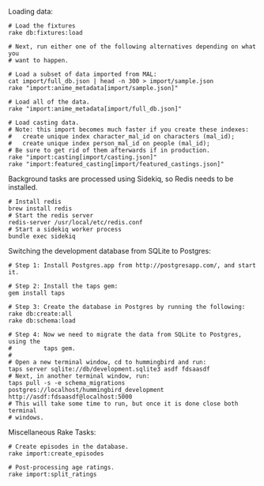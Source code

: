 Loading data:

    # Load the fixtures
    rake db:fixtures:load

    # Next, run either one of the following alternatives depending on what you
    # want to happen.

    # Load a subset of data imported from MAL:
    cat import/full_db.json | head -n 300 > import/sample.json
    rake "import:anime_metadata[import/sample.json]"

    # Load all of the data.
    rake "import:anime_metadata[import/full_db.json]"

    # Load casting data.
    # Note: this import becomes much faster if you create these indexes:
    #   create unique index character_mal_id on characters (mal_id);
    #   create unique index person_mal_id on people (mal_id);
    # Be sure to get rid of them afterwards if in production.
    rake "import:casting[import/casting.json]"
    rake "import:featured_casting[import/featured_castings.json]"
    

Background tasks are processed using Sidekiq, so Redis needs to be installed.

    # Install redis
    brew install redis
    # Start the redis server
    redis-server /usr/local/etc/redis.conf
    # Start a sidekiq worker process
    bundle exec sidekiq

Switching the development database from SQLite to Postgres:

    # Step 1: Install Postgres.app from http://postgresapp.com/, and start it.

    # Step 2: Install the taps gem:
    gem install taps

    # Step 3: Create the database in Postgres by running the following:
    rake db:create:all
    rake db:schema:load

    # Step 4: Now we need to migrate the data from SQLite to Postgres, using the
    #         taps gem.
    #
    # Open a new terminal window, cd to hummingbird and run:
    taps server sqlite://db/development.sqlite3 asdf fdsaasdf
    # Next, in another terminal window, run:
    taps pull -s -e schema_migrations postgres://localhost/hummingbird_development http://asdf:fdsaasdf@localhost:5000
    # This will take some time to run, but once it is done close both terminal
    # windows.

Miscellaneous Rake Tasks:

    # Create episodes in the database.
    rake import:create_episodes

    # Post-processing age ratings.
    rake import:split_ratings
